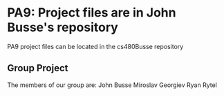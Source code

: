 
# PA9: Project files are in John Busse's repository
PA9 project files can be located in the cs480Busse repository

## Group Project
The members of our group are:
John Busse
Miroslav Georgiev
Ryan Rytel



